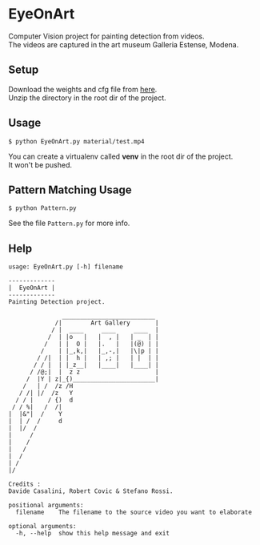 # EyeOnArt
Computer Vision project for painting detection from videos.  
The videos are captured in the art museum Galleria Estense, Modena.

## Setup
Download the weights and cfg file from [here](https://drive.google.com/file/d/1yxGeWfTchxRBUCheJwRFfQpwglqAMOJY/view?usp=sharing).  
Unzip the directory in the root dir of the project.


## Usage
```shell
$ python EyeOnArt.py material/test.mp4
```
  
You can create a virtualenv called **venv** in the root dir of the project.  
It won't be pushed.

## Pattern Matching Usage
```shell
$ python Pattern.py
```

See the file ```Pattern.py``` for more info. 

## Help
```shell
usage: EyeOnArt.py [-h] filename

-------------
|  EyeOnArt |
-------------
Painting Detection project.

               __________________________
             /|        Art Gallery       |
            / |  ____     ____     ____  |
           /  | |o   |   |  , |   | _  | |
          /   | |  O |   |.   |   |(@) | |
         /    | |_,k,|   |_,-,|   |\|p | |
        / /|  | |  h |   | ,; |   | |  | |
       / / |  | |_z__|   |____|   |____| |
      / /@;|  |  z z                     |
     /  |Y | z|_{)_______________________|
    /   | /  /z /H
   / /| |/  /z   Y
  / / |    / {)  d
 / / %|   /  /|
|  |&"|  /    Y
|  | /  /     d
|  |/  /
|     /
|    /
|   /
|  /
| /
|/

Credits :
Davide Casalini, Robert Covic & Stefano Rossi.

positional arguments:
  filename    The filename to the source video you want to elaborate

optional arguments:
  -h, --help  show this help message and exit
```